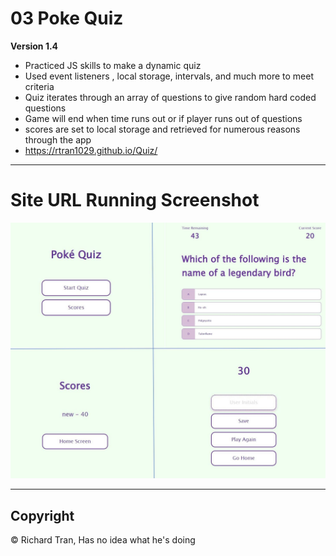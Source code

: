 # 03 Poke Quiz

**Version 1.4**

* Practiced JS skills to make a dynamic quiz
* Used event listeners , local storage, intervals, and much more to meet criteria 
* Quiz iterates through an array of questions to give random hard coded questions
* Game will end when time runs out or if player runs out of questions
* scores are set to local storage and retrieved for numerous reasons through the app
* https://rtran1029.github.io/Quiz/

---

# Site URL Running Screenshot #
![Screenshot](/assets/img/screenshots.JPG?raw=true "Screenshot")

---

## Copyright ##

© Richard Tran, Has no idea what he's doing